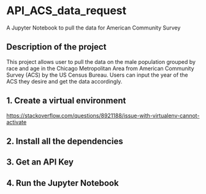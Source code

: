 # API_ACS_data_request
A Jupyter Notebook to pull the data for American Community Survey

## Description of the project
This project allows user to pull the data on the male population grouped by race and age in the Chicago Metropolitan Area from American Community Survey (ACS) by the US Census Bureau. Users can input the year of the ACS they desire and get the data accordingly.

## 1. Create a virtual environment


https://stackoverflow.com/questions/8921188/issue-with-virtualenv-cannot-activate

## 2. Install all the dependencies


## 3. Get an API Key


## 4. Run the Jupyter Notebook
